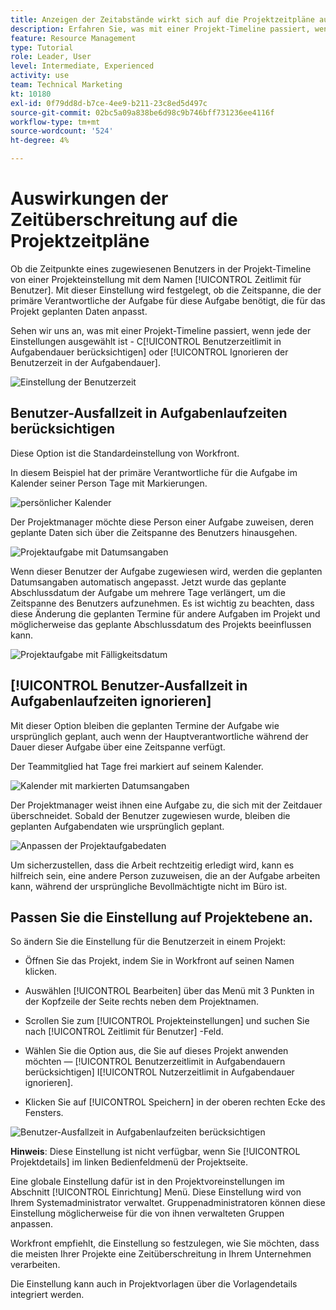 ```yaml
---
title: Anzeigen der Zeitabstände wirkt sich auf die Projektzeitpläne aus
description: Erfahren Sie, was mit einer Projekt-Timeline passiert, wenn die Einstellung ein- und ausgeschaltet ist.
feature: Resource Management
type: Tutorial
role: Leader, User
level: Intermediate, Experienced
activity: use
team: Technical Marketing
kt: 10180
exl-id: 0f79dd8d-b7ce-4ee9-b211-23c8ed5d497c
source-git-commit: 02bc5a09a838be6d98c9b746bff731236ee4116f
workflow-type: tm+mt
source-wordcount: '524'
ht-degree: 4%

---
```


# Auswirkungen der Zeitüberschreitung auf die Projektzeitpläne

Ob die Zeitpunkte eines zugewiesenen Benutzers in der Projekt-Timeline von einer Projekteinstellung mit dem Namen [!UICONTROL Zeitlimit für Benutzer]. Mit dieser Einstellung wird festgelegt, ob die Zeitspanne, die der primäre Verantwortliche der Aufgabe für diese Aufgabe benötigt, die für das Projekt geplanten Daten anpasst.

Sehen wir uns an, was mit einer Projekt-Timeline passiert, wenn jede der Einstellungen ausgewählt ist - C[!UICONTROL Benutzerzeitlimit in Aufgabendauer berücksichtigen] oder [!UICONTROL Ignorieren der Benutzerzeit in der Aufgabendauer].

![Einstellung der Benutzerzeit](assets/toapt_01.png)

## Benutzer-Ausfallzeit in Aufgabenlaufzeiten berücksichtigen

Diese Option ist die Standardeinstellung von Workfront.

In diesem Beispiel hat der primäre Verantwortliche für die Aufgabe im Kalender seiner Person Tage mit Markierungen.

![persönlicher Kalender](assets/toapt_02.png)

Der Projektmanager möchte diese Person einer Aufgabe zuweisen, deren geplante Daten sich über die Zeitspanne des Benutzers hinausgehen.

![Projektaufgabe mit Datumsangaben](assets/toapt_03.png)

Wenn dieser Benutzer der Aufgabe zugewiesen wird, werden die geplanten Datumsangaben automatisch angepasst. Jetzt wurde das geplante Abschlussdatum der Aufgabe um mehrere Tage verlängert, um die Zeitspanne des Benutzers aufzunehmen. Es ist wichtig zu beachten, dass diese Änderung die geplanten Termine für andere Aufgaben im Projekt und möglicherweise das geplante Abschlussdatum des Projekts beeinflussen kann.

![Projektaufgabe mit Fälligkeitsdatum](assets/toapt_04.png)

## [!UICONTROL Benutzer-Ausfallzeit in Aufgabenlaufzeiten ignorieren]

Mit dieser Option bleiben die geplanten Termine der Aufgabe wie ursprünglich geplant, auch wenn der Hauptverantwortliche während der Dauer dieser Aufgabe über eine Zeitspanne verfügt.

Der Teammitglied hat Tage frei markiert auf seinem Kalender.

![Kalender mit markierten Datumsangaben](assets/toapt_05.png)

Der Projektmanager weist ihnen eine Aufgabe zu, die sich mit der Zeitdauer überschneidet. Sobald der Benutzer zugewiesen wurde, bleiben die geplanten Aufgabendaten wie ursprünglich geplant.

![Anpassen der Projektaufgabedaten](assets/toapt_06.png)

Um sicherzustellen, dass die Arbeit rechtzeitig erledigt wird, kann es hilfreich sein, eine andere Person zuzuweisen, die an der Aufgabe arbeiten kann, während der ursprüngliche Bevollmächtigte nicht im Büro ist.

## Passen Sie die Einstellung auf Projektebene an.

So ändern Sie die Einstellung für die Benutzerzeit in einem Projekt:

* Öffnen Sie das Projekt, indem Sie in Workfront auf seinen Namen klicken.

* Auswählen [!UICONTROL Bearbeiten] über das Menü mit 3 Punkten in der Kopfzeile der Seite rechts neben dem Projektnamen.

* Scrollen Sie zum [!UICONTROL Projekteinstellungen] und suchen Sie nach [!UICONTROL Zeitlimit für Benutzer] -Feld.

* Wählen Sie die Option aus, die Sie auf dieses Projekt anwenden möchten — [!UICONTROL Benutzerzeitlimit in Aufgabendauern berücksichtigen] I[!UICONTROL Nutzerzeitlimit in Aufgabendauer ignorieren].

* Klicken Sie auf [!UICONTROL Speichern] in der oberen rechten Ecke des Fensters.

![Benutzer-Ausfallzeit in Aufgabenlaufzeiten berücksichtigen](assets/toapt_07.png)


**Hinweis**: Diese Einstellung ist nicht verfügbar, wenn Sie [!UICONTROL Projektdetails] im linken Bedienfeldmenü der Projektseite.

Eine globale Einstellung dafür ist in den Projektvoreinstellungen im Abschnitt [!UICONTROL Einrichtung] Menü. Diese Einstellung wird von Ihrem Systemadministrator verwaltet. Gruppenadministratoren können diese Einstellung möglicherweise für die von ihnen verwalteten Gruppen anpassen.

Workfront empfiehlt, die Einstellung so festzulegen, wie Sie möchten, dass die meisten Ihrer Projekte eine Zeitüberschreitung in Ihrem Unternehmen verarbeiten.

Die Einstellung kann auch in Projektvorlagen über die Vorlagendetails integriert werden.
